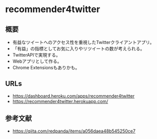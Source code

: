 # recommender4twitter

## 概要

- 有益なツイートへのアクセス性を重視したTwitterクライアントアプリ。
- 「有益」の指標としてお気に入りやリツイートの数が考えられる。
- TwitterAPIで実現する。
- Webアプリとして作る。
- Chrome Extensionsもありかも。

## URLs

- https://dashboard.heroku.com/apps/recommender4twitter
- https://recommender4twitter.herokuapp.com/

## 参考文献

- https://qiita.com/redpanda/items/a056daea48b545250ce7
